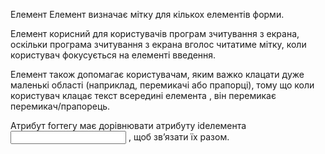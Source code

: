 Елемент <label>
Елемент <label>визначає мітку для кількох елементів форми.

Елемент <label>корисний для користувачів програм зчитування з екрана, оскільки програма зчитування з екрана вголос читатиме мітку, коли користувач фокусується на елементі введення.

Елемент <label>також допомагає користувачам, яким важко клацати дуже маленькі області (наприклад, перемикачі або прапорці), тому що коли користувач клацає текст всередині елемента <label>, він перемикає перемикач/прапорець.

Атрибут forтегу <label>має дорівнювати атрибуту idелемента <input> , щоб зв’язати їх разом.